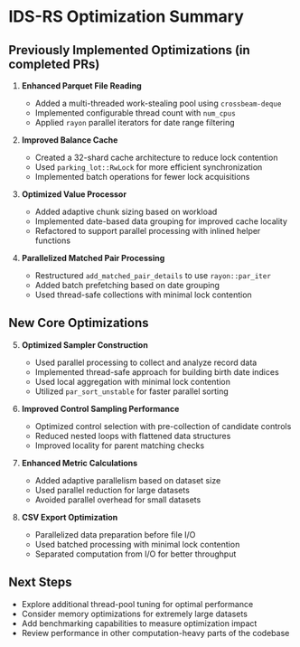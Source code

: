 # IDS-RS Optimization Summary

## Previously Implemented Optimizations (in completed PRs)

1. **Enhanced Parquet File Reading**
   - Added a multi-threaded work-stealing pool using `crossbeam-deque`
   - Implemented configurable thread count with `num_cpus`
   - Applied `rayon` parallel iterators for date range filtering

2. **Improved Balance Cache**
   - Created a 32-shard cache architecture to reduce lock contention
   - Used `parking_lot::RwLock` for more efficient synchronization
   - Implemented batch operations for fewer lock acquisitions

3. **Optimized Value Processor**
   - Added adaptive chunk sizing based on workload
   - Implemented date-based data grouping for improved cache locality
   - Refactored to support parallel processing with inlined helper functions

4. **Parallelized Matched Pair Processing**
   - Restructured `add_matched_pair_details` to use `rayon::par_iter`
   - Added batch prefetching based on date grouping
   - Used thread-safe collections with minimal lock contention

## New Core Optimizations

5. **Optimized Sampler Construction**
   - Used parallel processing to collect and analyze record data
   - Implemented thread-safe approach for building birth date indices
   - Used local aggregation with minimal lock contention
   - Utilized `par_sort_unstable` for faster parallel sorting

6. **Improved Control Sampling Performance**
   - Optimized control selection with pre-collection of candidate controls
   - Reduced nested loops with flattened data structures
   - Improved locality for parent matching checks

7. **Enhanced Metric Calculations**
   - Added adaptive parallelism based on dataset size
   - Used parallel reduction for large datasets
   - Avoided parallel overhead for small datasets

8. **CSV Export Optimization**
   - Parallelized data preparation before file I/O
   - Used batched processing with minimal lock contention
   - Separated computation from I/O for better throughput

## Next Steps
- Explore additional thread-pool tuning for optimal performance
- Consider memory optimizations for extremely large datasets
- Add benchmarking capabilities to measure optimization impact
- Review performance in other computation-heavy parts of the codebase